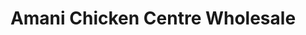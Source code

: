 ---
title: "Amani Chicken Centre Wholesale"
url: /pathanamthitta/amani-chicken-centre-wholesale/
shop: Allgemein
---